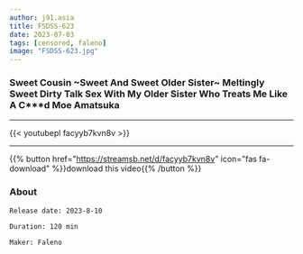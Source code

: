 ```yaml
---
author: j91.asia
title: FSDSS-623 
date: 2023-07-03
tags: [censored, faleno]
image: "FSDSS-623.jpg"
---
```

### Sweet Cousin ~Sweet And Sweet Older Sister~ Meltingly Sweet Dirty Talk Sex With My Older Sister Who Treats Me Like A C***d Moe Amatsuka
___
{{< youtubepl facyyb7kvn8v >}}
___

{{% button href="https://streamsb.net/d/facyyb7kvn8v" icon="fas fa-download" %}}download this video{{% /button %}}
### About

`Release date: 2023-8-10`

`Duration: 120 min`

`Maker:	Faleno`
